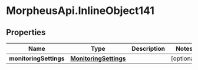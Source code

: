 # MorpheusApi.InlineObject141

## Properties

Name | Type | Description | Notes
------------ | ------------- | ------------- | -------------
**monitoringSettings** | [**MonitoringSettings**](MonitoringSettings.md) |  | [optional] 


